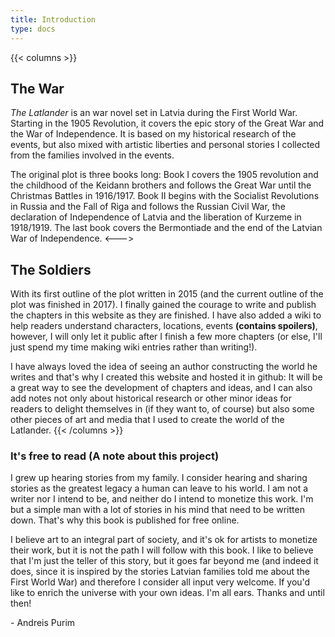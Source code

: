 ```yaml
---
title: Introduction
type: docs
---
```


{{< columns >}}
## The War

_The Latlander_ is an war novel set in Latvia during the First World War. Starting in the 1905 Revolution, it covers the epic story of the Great War and the War of Independence. It is based on my historical research of the events, but also mixed with artistic liberties and personal stories I collected from the families involved in the events.

The original plot is three books long: Book I covers the 1905 revolution and the childhood of the Keidann brothers and follows the Great War until the Christmas Battles in 1916/1917. Book II begins with the Socialist Revolutions in Russia and the Fall of Riga and follows the Russian Civil War, the declaration of Independence of Latvia and the liberation of Kurzeme in 1918/1919. The last book covers the Bermontiade and the end of the Latvian War of Independence.
<--->
## The Soldiers

With its first outline of the plot written in 2015 (and the current outline of the plot was finished in 2017). I finally gained the courage to write and publish the chapters in this website as they are finished. I have also added a wiki to help readers understand characters, locations, events **(contains spoilers)**, however, I will only let it public after I finish a few more chapters (or else, I'll just spend my time making wiki entries rather than writing!).

I have always loved the idea of seeing an author constructing the world he writes and that's why I created this website and hosted it in github: It will be a great way to see the development of chapters and ideas, and I can also add notes not only about historical research or other minor ideas for readers to delight themselves in (if they want to, of course) but also some other pieces of art and media that I used to create the world of the Latlander.
{{< /columns >}}

### It's free to read (A note about this project)

I grew up hearing stories from my family. I consider hearing and sharing stories as the greatest legacy a human can leave to his world. I am not a writer nor I intend to be, and neither do I intend to monetize this work. I'm but a simple man with a lot of stories in his mind that need to be written down. That's why this book is published for free online.

I believe art to an integral part of society, and it's ok for artists to monetize their work, but it is not the path I will follow with this book. I like to believe that I'm just the teller of this story, but it goes far beyond me (and indeed it does, since it is inspired by the stories Latvian families told me about the First World War) and therefore I consider all input very welcome. If you'd like to enrich the universe with your own ideas. I'm all ears. Thanks and until then!

\- Andreis Purim